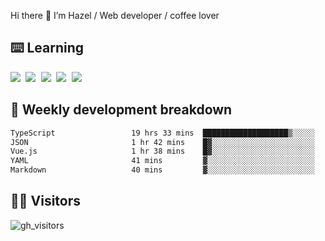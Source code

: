 
Hi there 👋 I’m Hazel / Web developer / coffee lover

## ⌨️ Learning

<samp>
 <a href="https://github.com/vuejs/core"><img src="https://api.iconify.design/logos:vue.svg" /></a>
  <a href="https://github.com/vuejs/core"><img src="https://api.iconify.design/logos:react.svg" /></a>
  <a href="https://github.com/vitejs/vite"><img src="https://api.iconify.design/logos:vitejs.svg" /></a>
  <a href="https://github.com/microsoft/TypeScript"><img src="https://api.iconify.design/logos:typescript-icon.svg" /></a> 
  <a href="https://github.com/unocss/unocss"><img src="https://api.iconify.design/logos:unocss.svg" /></a>
  

</samp>


## 🦀 Weekly development breakdown

<!--START_SECTION:waka-->

```txt
TypeScript                 19 hrs 33 mins  ███████████████████▒░░░░░   77.49 %
JSON                       1 hr 42 mins    █▓░░░░░░░░░░░░░░░░░░░░░░░   06.79 %
Vue.js                     1 hr 38 mins    █▓░░░░░░░░░░░░░░░░░░░░░░░   06.52 %
YAML                       41 mins         ▓░░░░░░░░░░░░░░░░░░░░░░░░   02.71 %
Markdown                   40 mins         ▓░░░░░░░░░░░░░░░░░░░░░░░░   02.68 %
```

<!--END_SECTION:waka-->
## 👬🏻 Visitors

![gh_visitors](https://profile-counter.glitch.me/Hazel-Lin/count.svg)

